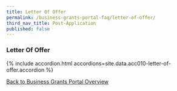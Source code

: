 ```yaml
---
title: Letter Of Offer
permalink: /business-grants-portal-faq/letter-of-offer/
third_nav_title: Post-Application
published: false
---
```


### Letter Of Offer

{% include accordion.html accordions=site.data.acc010-letter-of-offer.accordion %}

[Back to Business Grants Portal Overview](/business-grants-portal/)
